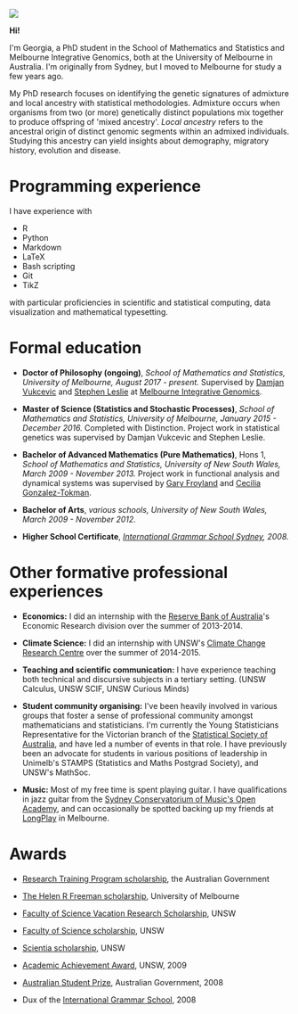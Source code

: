 
![](gtsambos.github.io/mac2.jpg)

**Hi!**

I'm Georgia, a PhD student in the School of Mathematics and Statistics and Melbourne Integrative Genomics, both at the University of Melbourne in Australia. 
I'm originally from Sydney, but I moved to Melbourne for study a few years ago.

My PhD research focuses on identifying the genetic signatures of admixture and local ancestry with statistical methodologies. Admixture occurs when organisms from two (or more) genetically distinct populations mix together to produce offspring of 'mixed ancestry'. *Local ancestry* refers to the ancestral origin of distinct genomic segments within an admixed individuals. Studying this ancestry can yield insights about demography, migratory history, evolution and disease.


# Programming experience

I have experience with
- R
- Python
- Markdown
- LaTeX
- Bash scripting
- Git
- TikZ

with particular proficiencies in scientific and statistical computing, data visualization and mathematical typesetting. 



# Formal education

- **Doctor of Philosophy (ongoing)**, *School of Mathematics and Statistics, University of Melbourne, August 2017 - present.*
Supervised by [Damjan Vukcevic](https://research.unimelb.edu.au/integrative-genomics/research/statistical-genetics-vukcevic) and [Stephen Leslie](https://research.unimelb.edu.au/integrative-genomics/research/statistical-genetics-leslie) at [Melbourne Integrative Genomics](https://research.unimelb.edu.au/integrative-genomics/MIG-home).

- **Master of Science (Statistics and Stochastic Processes)**, *School of Mathematics and Statistics, University of Melbourne, January 2015 - December 2016.*
Completed with Distinction. Project work in statistical genetics was supervised by Damjan Vukcevic and Stephen Leslie.

- **Bachelor of Advanced Mathematics (Pure Mathematics)**, Hons 1, *School of Mathematics and Statistics, University of New South Wales, March 2009 - November 2013.*
Project work in functional analysis and dynamical systems was supervised by [Gary Froyland](https://research.unsw.edu.au/people/professor-gary-froyland) and [Cecilia Gonzalez-Tokman](https://smp.uq.edu.au/profile/255/cecilia-gonzalez-tokman).

- **Bachelor of Arts**, *various schools, University of New South Wales, March 2009 - November 2012.*

- **Higher School Certificate**, *[International Grammar School Sydney](https://www.igssyd.nsw.edu.au), 2008.*


# Other formative professional experiences

- **Economics:** I did an internship with the [Reserve Bank of Australia](https://www.rba.gov.au/)'s Economic Research division over the summer of 2013-2014.  

- **Climate Science:** I did an internship with UNSW's [Climate Change Research Centre](http://www.ccrc.unsw.edu.au/) over the summer of 2014-2015.

- **Teaching and scientific communication:** I have experience teaching both technical and discursive subjects in a tertiary setting. (UNSW Calculus, UNSW SCIF, UNSW Curious Minds)

- **Student community organising:** I've been heavily involved in various groups that foster a sense of professional community amongst mathematicians and statisticians. I'm currently the Young Statisticians Representative for the Victorian branch of the [Statistical Society of Australia](https://www.statsoc.org.au/), and have led a number of events in that role. I have previously been an advocate for students in various positions of leadership in Unimelb's STAMPS (Statistics and Maths Postgrad Society), and UNSW's MathSoc.

- **Music:** Most of my free time is spent playing guitar. I have qualifications in jazz guitar from the [Sydney Conservatorium of Music's Open Academy](https://openacademy.sydney.edu.au/Short+Courses), and can occasionally be spotted backing up my friends at [LongPlay](http://www.longplay.net.au/) in Melbourne.


# Awards

- [Research Training Program scholarship](https://scholarships.unimelb.edu.au/awards/helen-r-freeman-scholarship-master-of-science-mathematics-and-statistics), the Australian Government

- [The Helen R Freeman scholarship](https://scholarships.unimelb.edu.au/awards/helen-r-freeman-scholarship-master-of-science-mathematics-and-statistics), University of Melbourne

- [Faculty of Science Vacation Research Scholarship](https://scholarships.unimelb.edu.au/awards/helen-r-freeman-scholarship-master-of-science-mathematics-and-statistics), UNSW

- [Faculty of Science scholarship](https://www.scholarships.unsw.edu.au/scholarships/id/1232), UNSW

- [Scientia scholarship](https://www.scholarships.unsw.edu.au/scholarships/id/102), UNSW

- [Academic Achievement Award](https://www.scholarships.unsw.edu.au/scholarships/id/1), UNSW, 2009

- [Australian Student Prize](https://en.wikipedia.org/wiki/Australian_Student_Prize), Australian Government, 2008

- Dux of the [International Grammar School](https://www.igssyd.nsw.edu.au), 2008
